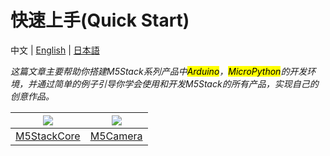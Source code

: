 # 快速上手(Quick Start)

中文  | [English](/en/quick_start) | [日本語](/ja/quick_start)

*这篇文章主要帮助你搭建M5Stack系列产品中<mark>Arduino</mark>，<mark>MicroPython</mark>的开发环境，并通过简单的例子引导你学会使用和开发M5Stack的所有产品，实现自己的创意作品。*

<img src="assets/img/getting_started_pics/m5stack_core.png"> | <img src="assets/img/getting_started_pics/m5camera.jpg">
---|---
[M5StackCore](/zh_CN/quick_start/m5core/m5stack_core_quick_start) | [M5Camera](/zh_CN/quick_start/m5camera/m5camera_quick_start)

<!-- ## 练习(Practice)

**最好做一下下面对应的练习版块，这样更加熟悉如何使用M5Stack产品。**

<img src="assets/img/getting_started_pics/programming_mode_arduino.png"> | <img src="assets/img/getting_started_pics/programming_mode_blockly.png">  | <img src="assets/img/getting_started_pics/programming_mode_micropython.png">
---|---|---
[Arduino](/zh_CN/practice\practice_arduino) | [UiFlow-Blockly](/zh_CN/practice\practice_blockly) | [UiFlow-MicroPython](/zh_CN/practice\practice_micropython) -->
